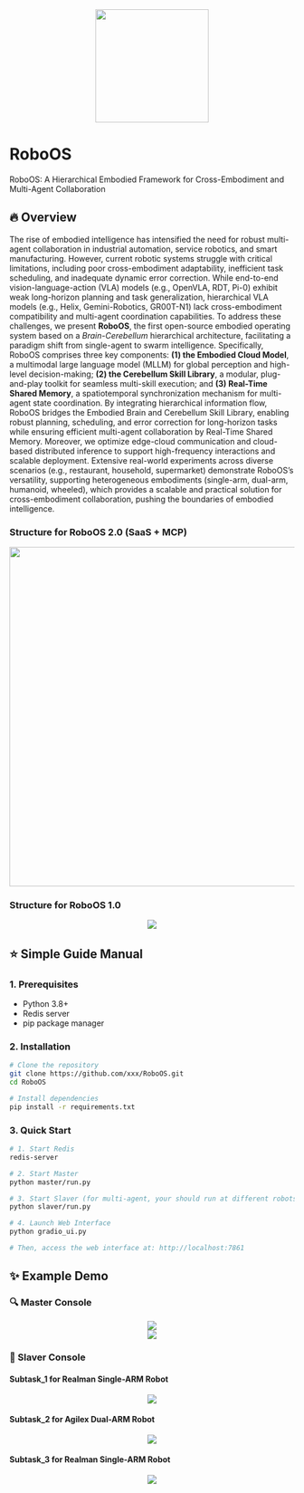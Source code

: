 <div align="center">
<img src="https://anonymous.4open.science/r/OpenRoboOS-4355/assets/logo2.png" width="200"/>
</div>

# RoboOS
RoboOS: A Hierarchical Embodied Framework for Cross-Embodiment and Multi-Agent Collaboration


## 🔥 Overview
The rise of embodied intelligence has intensified the need for robust multi-agent collaboration in industrial automation, service robotics, and smart manufacturing. However, current robotic systems struggle with critical limitations, including poor cross-embodiment adaptability, inefficient task scheduling, and inadequate dynamic error correction. While end-to-end vision-language-action (VLA) models (e.g., OpenVLA, RDT, Pi-0) exhibit weak long-horizon planning and task generalization, hierarchical VLA models (e.g., Helix, Gemini-Robotics, GR00T-N1) lack cross-embodiment compatibility and multi-agent coordination capabilities.
To address these challenges, we present **RoboOS**, the first open-source embodied operating system based on a *Brain-Cerebellum* hierarchical architecture, facilitating a paradigm shift from single-agent to swarm intelligence. Specifically, RoboOS comprises three key components: **(1) the Embodied Cloud Model**, a multimodal large language model (MLLM) for global perception and high-level decision-making;  **(2) the Cerebellum Skill Library**, a modular, plug-and-play toolkit for seamless multi-skill execution; and  **(3) Real-Time Shared Memory**, a spatiotemporal synchronization mechanism for multi-agent state coordination. By integrating hierarchical information flow, RoboOS bridges the Embodied Brain and Cerebellum Skill Library, enabling robust planning, scheduling, and error correction for long-horizon tasks while ensuring efficient multi-agent collaboration by Real-Time Shared Memory. Moreover, we optimize edge-cloud communication and cloud-based distributed inference to support high-frequency interactions and scalable deployment.
Extensive real-world experiments across diverse scenarios (e.g., restaurant, household, supermarket) demonstrate RoboOS’s versatility, supporting heterogeneous embodiments (single-arm, dual-arm, humanoid, wheeled), which provides a scalable and practical solution for cross-embodiment collaboration, pushing the boundaries of embodied intelligence.

### Structure for RoboOS 2.0 (SaaS + MCP)
<div align="center">
<img src="https://anonymous.4open.science/r/OpenRoboOS-4355/assets/overview2.png", width="600" />
</div>

### Structure for RoboOS 1.0
<div align="center">
<img src="https://anonymous.4open.science/r/OpenRoboOS-4355/assets/overview.png" />
</div>


## <a id="Manual"> ⭐️ Simple Guide Manual</a>

### 1. Prerequisites

- Python 3.8+
- Redis server
- pip package manager

### 2. Installation

```bash
# Clone the repository
git clone https://github.com/xxx/RoboOS.git
cd RoboOS

# Install dependencies
pip install -r requirements.txt

```

### 3. Quick Start
```bash
# 1. Start Redis
redis-server

# 2. Start Master
python master/run.py

# 3. Start Slaver (for multi-agent, your should run at different robots respectively)
python slaver/run.py

# 4. Launch Web Interface
python gradio_ui.py

# Then, access the web interface at: http://localhost:7861
```

## ✨ Example Demo

### 🔍 Master Console

<div align="center">
<img src="https://anonymous.4open.science/r/OpenRoboOS-4355/assets/master_example_0.png" />
</div>

<div align="center">
<img src="https://anonymous.4open.science/r/OpenRoboOS-4355/assets/master_example_1.png" />
</div>

### 🤖 Slaver Console

#### Subtask_1 for Realman Single-ARM Robot

<div align="center">
<img src="https://anonymous.4open.science/r/OpenRoboOS-4355/assets/slaver_subtask_1.png" />
</div>


#### Subtask_2 for Agilex Dual-ARM Robot

<div align="center">
<img src="https://anonymous.4open.science/r/OpenRoboOS-4355/assets/slaver_subtask_2.png" />
</div>


#### Subtask_3 for Realman Single-ARM Robot

<div align="center">
<img src="https://anonymous.4open.science/r/OpenRoboOS-4355/assets/slaver_subtask_3.png" />
</div>
